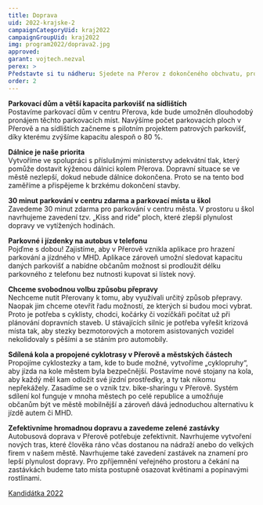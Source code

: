 ```yaml
---
title: Doprava
uid: 2022-krajske-2
campaignCategoryUid: kraj2022
campaignGroupUid: kraj2022
img: program2022/doprava2.jpg
approved:
garant: vojtech.nezval
perex: >
Představte si tu nádheru: Sjedete na Přerov z dokončeného obchvatu, projedete centrum průpichem a díky novému parkovacímu domu a větší kapacitě parkovišť zaparkujete bez jakýchkoliv problémům a bez zácpy. To není pohádka, ale naše vize.
order: 2
---
```


**Parkovací dům a větší kapacita parkovišť na sídlištích** <br>
Postavíme parkovací dům v centru Přerova, kde bude umožněn dlouhodobý pronájem těchto parkovacích míst. Navýšíme počet parkovacích ploch v Přerově a na sídlištích začneme s pilotním projektem patrových parkovišť, díky kterému zvýšíme kapacitu alespoň o 80 %. 
 
**Dálnice je naše priorita** <br>
Vytvoříme ve spolupráci s příslušnými ministerstvy adekvátní tlak, který pomůže dostavit kýženou dálnici kolem Přerova. Dopravní situace se ve městě nezlepší, dokud nebude dálnice dokončena. Proto se na tento bod zaměříme a přispějeme k brzkému dokončení stavby.
 
**30 minut parkování v centru zdarma a parkovací místa u škol** <br>
Zavedeme 30 minut zdarma pro parkování v centru města. V prostoru u škol navrhujeme zavedení tzv. „Kiss and ride“ ploch, které zlepší plynulost dopravy ve vytížených hodinách.
 
**Parkovné i jízdenky na autobus v telefonu** <br>
Pojďme s dobou! Zajistíme, aby v Přerově vznikla aplikace pro hrazení parkování a jízdného v MHD. Aplikace zároveň umožní sledovat kapacitu daných parkovišť a nabídne občanům možnost si prodloužit délku parkovného z telefonu bez nutnosti kupovat si lístek nový.
 
**Chceme svobodnou volbu způsobu přepravy** <br>
Nechceme nutit Přerovany k tomu, aby využívali určitý způsob přepravy. Naopak jim chceme otevřít řadu možností, ze kterých si budou moci vybrat. Proto je potřeba s cyklisty, chodci, kočárky či vozíčkáři počítat už při plánování dopravních staveb. U stávajících silnic je potřeba vyřešit krizová místa tak, aby stezky bezmotorových a motorem asistovaných vozidel nekolidovaly s pěšími a se stáním pro automobily. 
 
**Sdílená kola a propojené cyklotrasy v Přerově a městských částech** <br>
Propojíme cyklostezky a tam, kde to bude možné, vytvoříme „cyklopruhy“, aby jízda na kole městem byla bezpečnější. Postavíme nové stojany na kola, aby každý měl kam odložit své jízdní prostředky, a ty tak nikomu nepřekážely. Zasadíme se o vznik tzv. bike-sharingu v Přerově. Systém sdílení kol funguje v mnoha městech po celé republice a umožňuje občanům být ve městě mobilnější a zároveň dává jednoduchou alternativu k jízdě autem či MHD.
 
**Zefektivníme hromadnou dopravu a zavedeme zelené zastávky** <br>
Autobusová doprava v Přerově potřebuje zefektivnit. Navrhujeme vytvoření nových tras, které člověka ráno včas dostanou na nádraží anebo do velkých firem v našem městě. Navrhujeme také zavedení zastávek na znamení pro lepší plynulost dopravy. Pro zpříjemnění veřejného prostoru a čekání                         na zastávkách budeme tato místa postupně osazovat květinami a popínavými rostlinami.

[Kandidátka 2022](/volby-2022/)

